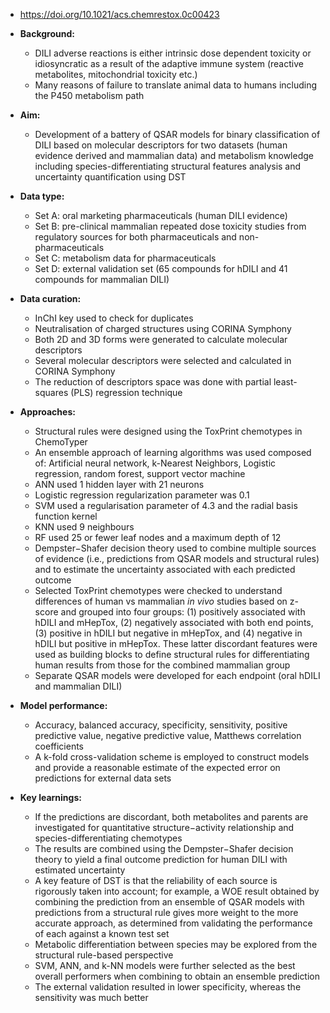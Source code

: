 * https://doi.org/10.1021/acs.chemrestox.0c00423

* **Background:** 
  * DILI adverse reactions is either intrinsic dose dependent toxicity or idiosyncratic as a result of the adaptive immune system (reactive metabolites, mitochondrial toxicity etc.)
  * Many reasons of failure to translate animal data to humans including the P450 metabolism path

* **Aim:** 
  * Development of a battery of QSAR models for binary classification of DILI based on molecular descriptors for two datasets (human evidence derived and mammalian data) and metabolism knowledge including species-differentiating structural features analysis and uncertainty quantification using DST

* **Data type:** 
  * Set A: oral marketing pharmaceuticals (human DILI evidence)
  * Set B: pre-clinical mammalian repeated dose toxicity studies from regulatory sources for both pharmaceuticals and non-pharmaceuticals
  * Set C: metabolism data for pharmaceuticals
  * Set D: external validation set (65 compounds for hDILI and 41 compounds for mammalian DILI)

* **Data curation:**
  * InChI key used to check for duplicates
  * Neutralisation of charged structures using CORINA Symphony
  * Both 2D and 3D forms were generated to calculate molecular descriptors
  * Several molecular descriptors were selected and calculated in CORINA Symphony
  * The reduction of descriptors space was done with partial least-squares (PLS) regression technique

* **Approaches:**
  * Structural rules were designed using the ToxPrint chemotypes in ChemoTyper
  * An ensemble approach of learning algorithms was used composed of: Artificial neural network, k-Nearest Neighbors, Logistic regression, random forest, support vector machine
  * ANN used 1 hidden layer with 21 neurons
  * Logistic regression regularization parameter was 0.1
  * SVM used a regularisation parameter of 4.3 and the radial basis function kernel
  * KNN used 9 neighbours
  * RF used 25 or fewer leaf nodes and a maximum depth of 12
  * Dempster−Shafer decision theory used to combine multiple sources of evidence (i.e., predictions from QSAR models and structural rules) and to estimate the uncertainty associated with each predicted outcome
  * Selected ToxPrint chemotypes were checked to understand differences of human vs mammalian *in vivo* studies based on z-score and grouped into four groups: (1) positively associated with hDILI and mHepTox, (2) negatively associated with both end points, (3) positive in hDILI but negative in mHepTox, and (4) negative in hDILI but positive in mHepTox. These latter discordant features were used as building blocks to define structural rules for differentiating human results from those for the combined mammalian group
  * Separate QSAR models were developed for each endpoint (oral hDILI and mammalian DILI)

* **Model performance:** 
  * Accuracy, balanced accuracy, specificity, sensitivity, positive predictive value, negative predictive value, Matthews correlation coefficients
  * A k-fold cross-validation scheme is employed to construct models and provide a reasonable estimate of the expected error on predictions for external data sets

* **Key learnings:**
  * If the predictions are discordant, both metabolites and parents are investigated for quantitative structure−activity relationship and species-differentiating chemotypes
  * The results are combined using the Dempster−Shafer decision theory to yield a final outcome prediction for human DILI with estimated uncertainty
  * A key feature of DST is that the reliability of each source is rigorously taken into account; for example, a WOE result obtained by combining the prediction from an ensemble of QSAR models with predictions from a structural rule gives more weight to the more accurate approach, as determined from validating the performance of each against a known test set
  * Metabolic differentiation between species may be explored from the structural rule-based perspective
  * SVM, ANN, and k-NN models were further selected as the best overall performers when combining to obtain an ensemble prediction
  * The external validation resulted in lower specificity, whereas the sensitivity was much better

